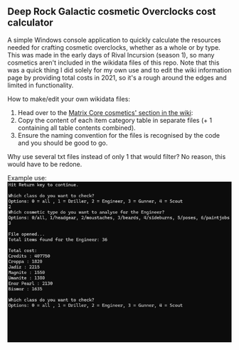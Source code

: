 ## Deep Rock Galactic cosmetic Overclocks cost calculator

A simple Windows console application to quickly calculate the resources needed for crafting cosmetic overclocks, whether as a whole or by type. This was made in the early days of Rival Incursion (season 1), so many cosmetics aren't included in the wikidata files of this repo. Note that this was a quick thing I did solely for my own use and to edit the wiki information page by providing total costs in 2021, so it's a rough around the edges and limited in functionality.

How to make/edit your own wikidata files:

1. Head over to the [Matrix Core cosmetics' section in the wiki](https://deeprockgalactic.fandom.com/wiki/Accessory_Shop#Matrix_Core_Cosmetics):
2. Copy the content of each item category table in separate files (+ 1 containing all table contents combined).
3. Ensure the naming convention for the files is recognised by the code and you should be good to go.

Why use several txt files instead of only 1 that would filter? No reason, this would have to be redone.

Example use:  
![alt text](https://github.com/jayzahnd/DRG_Cosmetic_Overclocks_Cost_Calculator/blob/main/img/Usage_example.png "Console app example")
